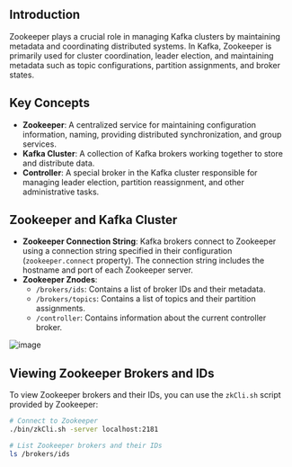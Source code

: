 
## Introduction

Zookeeper plays a crucial role in managing Kafka clusters by maintaining metadata and coordinating distributed systems. In Kafka, Zookeeper is primarily used for cluster coordination, leader election, and maintaining metadata such as topic configurations, partition assignments, and broker states.

## Key Concepts

- **Zookeeper**: A centralized service for maintaining configuration information, naming, providing distributed synchronization, and group services.
- **Kafka Cluster**: A collection of Kafka brokers working together to store and distribute data.
- **Controller**: A special broker in the Kafka cluster responsible for managing leader election, partition reassignment, and other administrative tasks.

## Zookeeper and Kafka Cluster

- **Zookeeper Connection String**: Kafka brokers connect to Zookeeper using a connection string specified in their configuration (`zookeeper.connect` property). The connection string includes the hostname and port of each Zookeeper server.
- **Zookeeper Znodes**:
  - `/brokers/ids`: Contains a list of broker IDs and their metadata.
  - `/brokers/topics`: Contains a list of topics and their partition assignments.
  - `/controller`: Contains information about the current controller broker.
 
![image](https://github.com/Jewel73/kafka-notes/assets/46159821/7f310845-b5c4-48ba-b17b-5dc4979236f3)

## Viewing Zookeeper Brokers and IDs

To view Zookeeper brokers and their IDs, you can use the `zkCli.sh` script provided by Zookeeper:

```bash
# Connect to Zookeeper
./bin/zkCli.sh -server localhost:2181

# List Zookeeper brokers and their IDs
ls /brokers/ids



